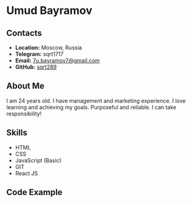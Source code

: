 # Umud Bayramov
## Contacts 
* **Location:** Moscow, Russia 
* **Telegram:** sqrt1717 
* **Email:** 7u.bayramov7@gmail.com
* **GitHub:** [sqrt289](https://github.com/sqrt289)
## About Me 
I am 24 years old. I have management and marketing experience. I love learning and achieving my goals. Purposeful and reliable. I can take responsibility!
## Skills
* HTML
* CSS
* JavaScript (Basic)
* GIT
* React JS
## Code Example
